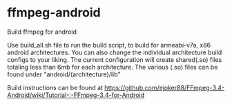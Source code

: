 # ffmpeg-android
Build ffmpeg for android


Use build_all.sh file to run the build script, to build for armeabi-v7a, x86 android architectures.
You can also change the individual architecture build configs to your liking. The current configuration will create shared(.so)
files totaling less than 6mb for each architecture.
The various (.so) files can be found under "android/(architecture)/lib"

Build instructions can be found at 
https://github.com/ejoker88/FFmpeg-3.4-Android/wiki/Tutorial-:-FFmpeg-3.4-for-Android
